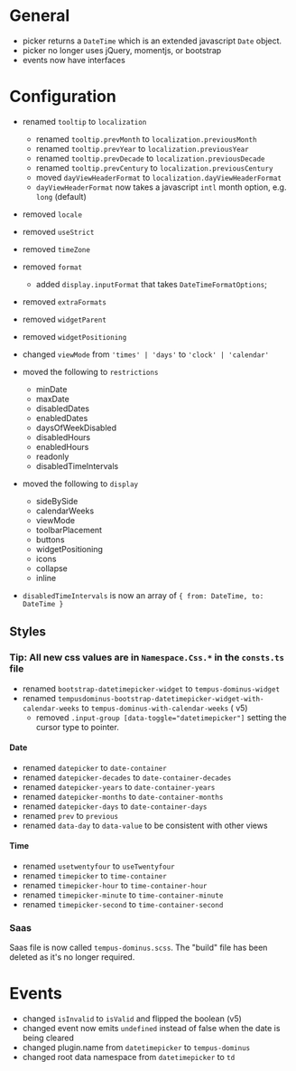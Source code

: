 # General

- picker returns a `DateTime` which is an extended javascript `Date` object.
- picker no longer uses jQuery, momentjs, or bootstrap
- events now have interfaces

# Configuration

- renamed `tooltip` to `localization`

  - renamed `tooltip.prevMonth` to `localization.previousMonth`
  - renamed `tooltip.prevYear` to `localization.previousYear`
  - renamed `tooltip.prevDecade` to `localization.previousDecade`
  - renamed `tooltip.prevCentury` to `localization.previousCentury`
  - moved `dayViewHeaderFormat` to `localization.dayViewHeaderFormat`
  - `dayViewHeaderFormat` now takes a javascript `intl` month option, e.g. `long` (default)

- removed `locale`
- removed `useStrict`
- removed `timeZone`
- removed `format`
  - added `display.inputFormat` that takes `DateTimeFormatOptions`;
- removed `extraFormats`
- removed `widgetParent`
- removed `widgetPositioning`
- changed `viewMode` from `'times' | 'days'` to `'clock' | 'calendar'`

- moved the following to `restrictions`

  - minDate
  - maxDate
  - disabledDates
  - enabledDates
  - daysOfWeekDisabled
  - disabledHours
  - enabledHours
  - readonly
  - disabledTimeIntervals

- moved the following to `display`

  - sideBySide
  - calendarWeeks
  - viewMode
  - toolbarPlacement
  - buttons
  - widgetPositioning
  - icons
  - collapse
  - inline

- `disabledTimeIntervals` is now an array of `{ from: DateTime, to: DateTime } `

## Styles

### Tip: All new css values are in `Namespace.Css.*` in the `consts.ts` file

- renamed `bootstrap-datetimepicker-widget` to `tempus-dominus-widget`
- renamed `tempusdominus-bootstrap-datetimepicker-widget-with-calendar-weeks` to `tempus-dominus-with-calendar-weeks` (
  v5)
  - removed `.input-group [data-toggle="datetimepicker"]` setting the cursor type to pointer.

#### Date

- renamed `datepicker` to `date-container`
- renamed `datepicker-decades` to `date-container-decades`
- renamed `datepicker-years` to `date-container-years`
- renamed `datepicker-months` to `date-container-months`
- renamed `datepicker-days` to `date-container-days`
- renamed `prev` to `previous`
- renamed `data-day` to `data-value` to be consistent with other views

#### Time

- renamed `usetwentyfour` to `useTwentyfour`
- renamed `timepicker` to `time-container`
- renamed `timepicker-hour` to `time-container-hour`
- renamed `timepicker-minute` to `time-container-minute`
- renamed `timepicker-second` to `time-container-second`

### Saas

Saas file is now called `tempus-dominus.scss`. The "build" file has been deleted as it's no longer required.

# Events

- changed `isInvalid` to `isValid` and flipped the boolean (v5)
- changed event now emits `undefined` instead of false when the date is being cleared
- changed plugin.name from `datetimepicker` to `tempus-dominus`
- changed root data namespace from `datetimepicker` to `td`
